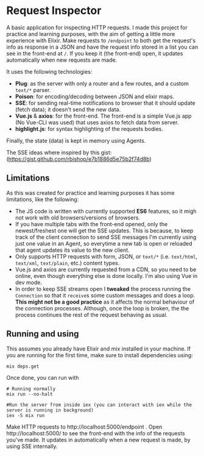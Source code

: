 # Request Inspector

A basic application for inspecting HTTP requests. I made this project for practice and learning
purposes, with the aim of getting a little more experience with Elixir. 
Make requests to `/endpoint` to both get the request's info as response in a JSON and have the request
info stored in a list you can see in the front-end at `/`. If you keep it (the front-end) open, it updates
automatically when new requests are made.


It uses the following technologies:

* **Plug**: as the server with only a router and a few routes, and a custom `text/*` parser.
* **Poison**: for encoding/decoding between JSON and elixir maps.
* **SSE**: for sending real-time notifications to browser that it should update (fetch data); it doesn't send the new data.
* **Vue.js** & **axios**: for the front-end. The front-end is a simple Vue.js app (No Vue-CLI was used) that uses axios to fetch data from server.
* **highlight.js**: for syntax highlighting of the requests bodies.

Finally, the state (data) is kept in memory using Agents.

The SSE ideas where inspired by this gist: (https://gist.github.com/rbishop/e7b1886d5e75b2f74d8b)


## Limitations

As this was created for practice and learning purposes it has some limitations, like the following:

* The JS code is written with currently supported **ES6** features, so it migh not work with old browsers/versions of browsers.
* If you have multiple tabs with the front-end opened, only the newest/freshest one will get the SSE updates.
  This is because, to keep track of the client connection to send SSE messages I'm currently using just one value
  in an Agent, so everytime a new tab is open or reloaded that agent updates its value to the new client.
* Only supports HTTP requests with form, JSON, or `text/*` (i.e. `text/html`, `text/xml`, `text/plain`, etc.) content types.
* Vue.js and axios are currently requested from a CDN, so you need to be online, even though everything else is done locally. I'm also using Vue in dev mode.
* In order to keep SSE streams open I **tweaked** the process running the `Connection` so that it `receive`s some custom messages and does a loop.
  **This might not be a good practice** as it affects the normal behaviour of the connection processes. Although, once the loop is broken, the
  the process continues the rest of the request behaving as usual.


## Running and using

This assumes you already have Elixir and mix installed in your machine.
If you are running for the first time, make sure to install dependencies using:
```
mix deps.get
```
Once done, you can run with
```
# Running normally
mix run --no-halt

#Run the server from inside iex (you can interact with iex while the server is running in background)
iex -S mix run
```

Make HTTP requests to http://localhost:5000/endpoint .
Open http://localhost:5000/ to see the front-end with the info of the requests you've made. It updates
in automatically when a new request is made, by using SSE internally.